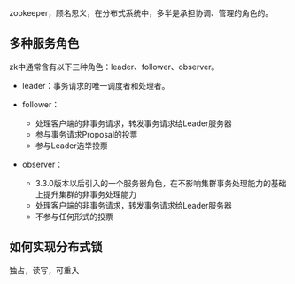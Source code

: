 zookeeper，顾名思义，在分布式系统中，多半是承担协调、管理的角色的。

## 多种服务角色
zk中通常含有以下三种角色：leader、follower、observer。

- leader：事务请求的唯一调度者和处理者。

- follower：
    - 处理客户端的非事务请求，转发事务请求给Leader服务器
    - 参与事务请求Proposal的投票
    - 参与Leader选举投票

- observer：
    - 3.3.0版本以后引入的一个服务器角色，在不影响集群事务处理能力的基础上提升集群的非事务处理能力
    - 处理客户端的非事务请求，转发事务请求给Leader服务器
    - 不参与任何形式的投票

## 如何实现分布式锁
独占，读写，可重入